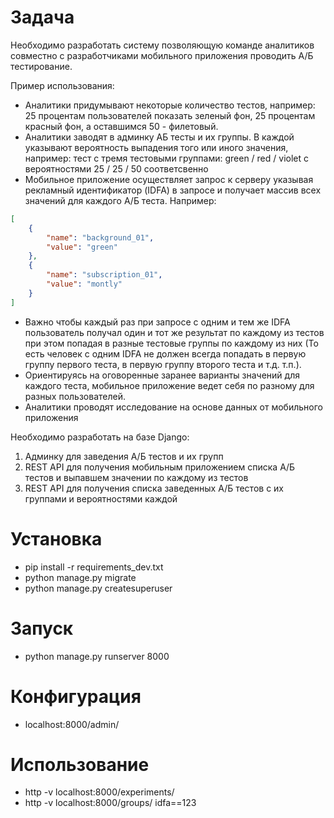 # Задача

Необходимо разработать систему позволяющую команде аналитиков совместно с разработчиками мобильного приложения проводить А/Б тестирование.

Пример использования:
- Аналитики придумывают некоторые количество тестов, например:
  25 процентам пользователей показать зеленый фон, 25 процентам красный фон, а оставшимся 50 - филетовый. 
- Аналитики заводят в админку АБ тесты и их группы. В каждой указывают вероятность выпадения того или иного значения, например:
  тест с тремя тестовыми группами: green / red / violet с вероятностями 25 / 25 / 50 соответсвенно 
- Мобильное приложение осуществляет запрос к серверу указывая рекламный идентификатор (IDFA) в запросе и получает массив всех значений для каждого А/Б теста. Например:
```json
[
    {
        "name": "background_01",
        "value": "green"
    },
    {
        "name": "subscription_01",
        "value": "montly"
    }
]
```
- Важно чтобы каждый раз при запросе с одним и тем же IDFA пользователь получал один и тот же результат по каждому из тестов при этом попадая в разные тестовые группы по каждому из них (То есть человек с одним IDFA не должен всегда попадать в первую группу первого теста, в первую группу второго теста и т.д. т.п.).
- Ориентируясь на оговоренные заранее варианты значений для каждого теста, мобильное приложение ведет себя по разному для разных пользователей.
- Аналитики проводят исследование на основе данных от мобильного приложения

Необходимо разработать на базе Django:
1. Админку для заведения А/Б тестов и их групп
2. REST API для получения мобильным приложением списка А/Б тестов и выпавшем значении по каждому из тестов
3. REST API для получения списка заведенных А/Б тестов с их группами и вероятностями каждой

# Установка

- pip install -r requirements_dev.txt
- python manage.py migrate
- python manage.py createsuperuser

# Запуск

- python manage.py runserver 8000

# Конфигурация
- localhost:8000/admin/

# Использование

- http -v localhost:8000/experiments/
- http -v localhost:8000/groups/ idfa==123
